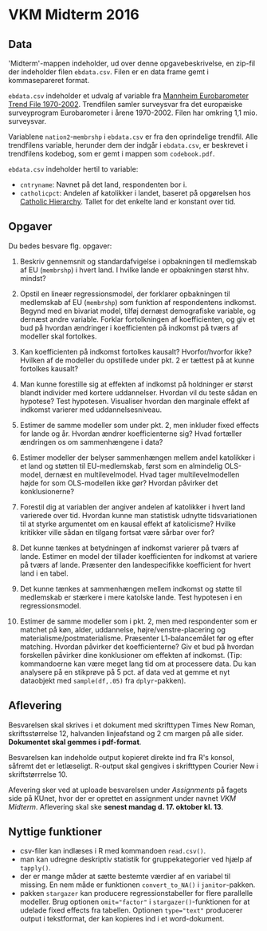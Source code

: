 
# VKM Midterm 2016

## Data

'Midterm'-mappen indeholder, ud over denne opgavebeskrivelse, en zip-fil der indeholder filen `ebdata.csv`. Filen er en data frame gemt i kommasepareret format.

`ebdata.csv` indeholder et udvalg af variable fra [Mannheim Eurobarometer Trend File 1970-2002](http://www.gesis.org/eurobarometer-data-service/search-data-access/eb-trends-trend-files/mannheim-eb-trend-file/). Trendfilen samler surveysvar fra det europæiske surveyprogram Eurobarometer i årene 1970-2002. Filen har omkring 1,1 mio. surveysvar.

Variablene `nation2`-`membrshp` i `ebdata.csv` er fra den oprindelige trendfil. Alle trendfilens variable, herunder dem der indgår i `ebdata.csv`, er beskrevet i trendfilens kodebog, som er gemt i mappen som `codebook.pdf`.

`ebdata.csv` indeholder hertil to variable:

- `cntryname`: Navnet på det land, respondenten bor i.
- `catholicpct`: Andelen af katolikker i landet, baseret på opgørelsen hos [Catholic Hierarchy](http://www.catholic-hierarchy.org/). Tallet for det enkelte land er konstant over tid.

## Opgaver

Du bedes besvare flg. opgaver:

1. Beskriv gennemsnit og standardafvigelse i opbakningen til medlemskab af EU (`membrshp`) i hvert land. I hvilke lande er opbakningen størst hhv. mindst?

1. Opstil en lineær regressionsmodel, der forklarer opbakningen til medlemskab af EU (`membrshp`) som funktion af respondentens indkomst. Begynd med en bivariat model, tilføj dernæst demografiske variable, og dernæst andre variable. Forklar fortolkningen af koefficienten, og giv et bud på hvordan ændringer i koefficienten på indkomst på tværs af modeller skal fortolkes.

1. Kan koefficienten på indkomst fortolkes kausalt? Hvorfor/hvorfor ikke? Hvilken af de modeller du opstillede under pkt. 2 er tættest på at kunne fortolkes kausalt?

1. Man kunne forestille sig at effekten af indkomst på holdninger er størst blandt individer med kortere uddannelser. Hvordan vil du teste sådan en hypotese? Test hypotesen. Visualiser hvordan den marginale effekt af indkomst varierer med uddannelsesniveau.

1. Estimer de samme modeller som under pkt. 2, men inkluder fixed effects for lande og år. Hvordan ændrer koefficienterne sig? Hvad fortæller ændringen os om sammenhængene i data?

1. Estimer modeller der belyser sammenhængen mellem andel katolikker i et land og støtten til EU-medlemskab, først som en almindelig OLS-model, dernæst en multilevelmodel. Hvad tager multilevelmodellen højde for som OLS-modellen ikke gør? Hvordan påvirker det konklusionerne?

1. Forestil dig at variablen der angiver andelen af katolikker i hvert land varierede over tid. Hvordan kunne man statistisk udnytte tidsvariationen til at styrke argumentet om en kausal effekt af katolicisme? Hvilke kritikker ville sådan en tilgang fortsat være sårbar over for?

1. Det kunne tænkes at betydningen af indkomst varierer på tværs af lande. Estimer en model der tillader koefficienten for indkomst at variere på tværs af lande. Præsenter den landespecifikke koefficient for hvert land i en tabel.

1. Det kunne tænkes at sammenhængen mellem indkomst og støtte til medlemskab er stærkere i mere katolske lande. Test hypotesen i en regressionsmodel.

1. Estimer de samme modeller som i pkt. 2, men med respondenter som er matchet på køn, alder, uddannelse, højre/venstre-placering og materialisme/postmaterialisme. Præsenter L1-balancemålet før og efter matching. Hvordan påvirker det koefficienterne? Giv et bud på hvordan forskellen påvirker dine konklusioner om effekten af indkomst. (Tip: kommandoerne kan være meget lang tid om at processere data. Du kan analysere på en stikprøve på 5 pct. af data ved at gemme et nyt dataobjekt med `sample(df,.05)` fra `dplyr`-pakken).

## Aflevering

Besvarelsen skal skrives i et dokument med skrifttypen Times New Roman, skriftsstørrelse 12, halvanden linjeafstand og 2 cm margen på alle sider. **Dokumentet skal gemmes i pdf-format**.

Besvarelsen kan indeholde output kopieret direkte ind fra R's konsol, såfremt det er letlæseligt. R-output skal gengives i skrifttypen Courier New i skriftstørrrelse 10.

Afevering sker ved at uploade besvarelsen under *Assignments* på fagets side på KUnet, hvor der er oprettet en assignment under navnet *VKM Midterm*. Aflevering skal ske **senest mandag d. 17. oktober kl. 13**.

## Nyttige funktioner

- csv-filer kan indlæses i R med kommandoen `read.csv()`.
- man kan udregne deskriptiv statistik for gruppekategorier ved hjælp af `tapply()`.
- der er mange måder at sætte bestemte værdier af en variabel til missing. En nem måde er funktionen `convert_to_NA()` i `janitor`-pakken.
- pakken `stargazer` kan producere regressionstabeller for flere parallelle modeller. Brug optionen `omit="factor"` i `stargazer()`-funktionen for at udelade fixed effects fra tabellen. Optionen `type="text"` producerer output i tekstformat, der kan kopieres ind i et word-dokument.
